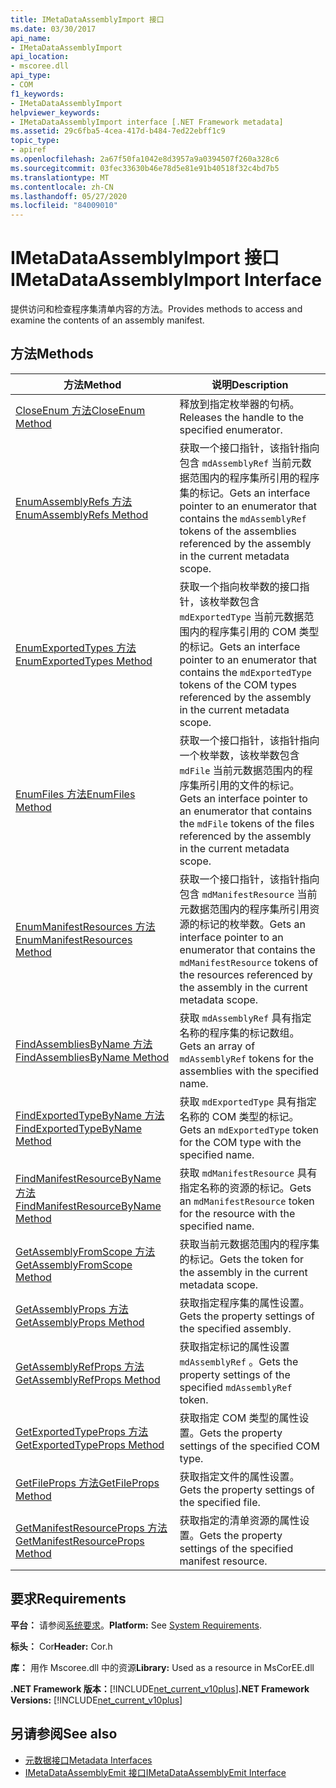 ```yaml
---
title: IMetaDataAssemblyImport 接口
ms.date: 03/30/2017
api_name:
- IMetaDataAssemblyImport
api_location:
- mscoree.dll
api_type:
- COM
f1_keywords:
- IMetaDataAssemblyImport
helpviewer_keywords:
- IMetaDataAssemblyImport interface [.NET Framework metadata]
ms.assetid: 29c6fba5-4cea-417d-b484-7ed22ebff1c9
topic_type:
- apiref
ms.openlocfilehash: 2a67f50fa1042e8d3957a9a0394507f260a328c6
ms.sourcegitcommit: 03fec33630b46e78d5e81e91b40518f32c4bd7b5
ms.translationtype: MT
ms.contentlocale: zh-CN
ms.lasthandoff: 05/27/2020
ms.locfileid: "84009010"
---
```

# <a name="imetadataassemblyimport-interface"></a><span data-ttu-id="3f7e4-102">IMetaDataAssemblyImport 接口</span><span class="sxs-lookup"><span data-stu-id="3f7e4-102">IMetaDataAssemblyImport Interface</span></span>
<span data-ttu-id="3f7e4-103">提供访问和检查程序集清单内容的方法。</span><span class="sxs-lookup"><span data-stu-id="3f7e4-103">Provides methods to access and examine the contents of an assembly manifest.</span></span>  
  
## <a name="methods"></a><span data-ttu-id="3f7e4-104">方法</span><span class="sxs-lookup"><span data-stu-id="3f7e4-104">Methods</span></span>  
  
|<span data-ttu-id="3f7e4-105">方法</span><span class="sxs-lookup"><span data-stu-id="3f7e4-105">Method</span></span>|<span data-ttu-id="3f7e4-106">说明</span><span class="sxs-lookup"><span data-stu-id="3f7e4-106">Description</span></span>|  
|------------|-----------------|  
|[<span data-ttu-id="3f7e4-107">CloseEnum 方法</span><span class="sxs-lookup"><span data-stu-id="3f7e4-107">CloseEnum Method</span></span>](imetadataassemblyimport-closeenum-method.md)|<span data-ttu-id="3f7e4-108">释放到指定枚举器的句柄。</span><span class="sxs-lookup"><span data-stu-id="3f7e4-108">Releases the handle to the specified enumerator.</span></span>|  
|[<span data-ttu-id="3f7e4-109">EnumAssemblyRefs 方法</span><span class="sxs-lookup"><span data-stu-id="3f7e4-109">EnumAssemblyRefs Method</span></span>](imetadataassemblyimport-enumassemblyrefs-method.md)|<span data-ttu-id="3f7e4-110">获取一个接口指针，该指针指向包含 `mdAssemblyRef` 当前元数据范围内的程序集所引用的程序集的标记。</span><span class="sxs-lookup"><span data-stu-id="3f7e4-110">Gets an interface pointer to an enumerator that contains the `mdAssemblyRef` tokens of the assemblies referenced by the assembly in the current metadata scope.</span></span>|  
|[<span data-ttu-id="3f7e4-111">EnumExportedTypes 方法</span><span class="sxs-lookup"><span data-stu-id="3f7e4-111">EnumExportedTypes Method</span></span>](imetadataassemblyimport-enumexportedtypes-method.md)|<span data-ttu-id="3f7e4-112">获取一个指向枚举数的接口指针，该枚举数包含 `mdExportedType` 当前元数据范围内的程序集引用的 COM 类型的标记。</span><span class="sxs-lookup"><span data-stu-id="3f7e4-112">Gets an interface pointer to an enumerator that contains the `mdExportedType` tokens of the COM types referenced by the assembly in the current metadata scope.</span></span>|  
|[<span data-ttu-id="3f7e4-113">EnumFiles 方法</span><span class="sxs-lookup"><span data-stu-id="3f7e4-113">EnumFiles Method</span></span>](imetadataassemblyimport-enumfiles-method.md)|<span data-ttu-id="3f7e4-114">获取一个接口指针，该指针指向一个枚举数，该枚举数包含 `mdFile` 当前元数据范围内的程序集所引用的文件的标记。</span><span class="sxs-lookup"><span data-stu-id="3f7e4-114">Gets an interface pointer to an enumerator that contains the `mdFile` tokens of the files referenced by the assembly in the current metadata scope.</span></span>|  
|[<span data-ttu-id="3f7e4-115">EnumManifestResources 方法</span><span class="sxs-lookup"><span data-stu-id="3f7e4-115">EnumManifestResources Method</span></span>](imetadataassemblyimport-enummanifestresources-method.md)|<span data-ttu-id="3f7e4-116">获取一个接口指针，该指针指向包含 `mdManifestResource` 当前元数据范围内的程序集所引用资源的标记的枚举数。</span><span class="sxs-lookup"><span data-stu-id="3f7e4-116">Gets an interface pointer to an enumerator that contains the `mdManifestResource` tokens of the resources referenced by the assembly in the current metadata scope.</span></span>|  
|[<span data-ttu-id="3f7e4-117">FindAssembliesByName 方法</span><span class="sxs-lookup"><span data-stu-id="3f7e4-117">FindAssembliesByName Method</span></span>](imetadataassemblyimport-findassembliesbyname-method.md)|<span data-ttu-id="3f7e4-118">获取 `mdAssemblyRef` 具有指定名称的程序集的标记数组。</span><span class="sxs-lookup"><span data-stu-id="3f7e4-118">Gets an array of `mdAssemblyRef` tokens for the assemblies with the specified name.</span></span>|  
|[<span data-ttu-id="3f7e4-119">FindExportedTypeByName 方法</span><span class="sxs-lookup"><span data-stu-id="3f7e4-119">FindExportedTypeByName Method</span></span>](imetadataassemblyimport-findexportedtypebyname-method.md)|<span data-ttu-id="3f7e4-120">获取 `mdExportedType` 具有指定名称的 COM 类型的标记。</span><span class="sxs-lookup"><span data-stu-id="3f7e4-120">Gets an `mdExportedType` token for the COM type with the specified name.</span></span>|  
|[<span data-ttu-id="3f7e4-121">FindManifestResourceByName 方法</span><span class="sxs-lookup"><span data-stu-id="3f7e4-121">FindManifestResourceByName Method</span></span>](imetadataassemblyimport-findmanifestresourcebyname-method.md)|<span data-ttu-id="3f7e4-122">获取 `mdManifestResource` 具有指定名称的资源的标记。</span><span class="sxs-lookup"><span data-stu-id="3f7e4-122">Gets an `mdManifestResource` token for the resource with the specified name.</span></span>|  
|[<span data-ttu-id="3f7e4-123">GetAssemblyFromScope 方法</span><span class="sxs-lookup"><span data-stu-id="3f7e4-123">GetAssemblyFromScope Method</span></span>](imetadataassemblyimport-getassemblyfromscope-method.md)|<span data-ttu-id="3f7e4-124">获取当前元数据范围内的程序集的标记。</span><span class="sxs-lookup"><span data-stu-id="3f7e4-124">Gets the token for the assembly in the current metadata scope.</span></span>|  
|[<span data-ttu-id="3f7e4-125">GetAssemblyProps 方法</span><span class="sxs-lookup"><span data-stu-id="3f7e4-125">GetAssemblyProps Method</span></span>](imetadataassemblyimport-getassemblyprops-method.md)|<span data-ttu-id="3f7e4-126">获取指定程序集的属性设置。</span><span class="sxs-lookup"><span data-stu-id="3f7e4-126">Gets the property settings of the specified assembly.</span></span>|  
|[<span data-ttu-id="3f7e4-127">GetAssemblyRefProps 方法</span><span class="sxs-lookup"><span data-stu-id="3f7e4-127">GetAssemblyRefProps Method</span></span>](imetadataassemblyimport-getassemblyrefprops-method.md)|<span data-ttu-id="3f7e4-128">获取指定标记的属性设置 `mdAssemblyRef` 。</span><span class="sxs-lookup"><span data-stu-id="3f7e4-128">Gets the property settings of the specified `mdAssemblyRef` token.</span></span>|  
|[<span data-ttu-id="3f7e4-129">GetExportedTypeProps 方法</span><span class="sxs-lookup"><span data-stu-id="3f7e4-129">GetExportedTypeProps Method</span></span>](imetadataassemblyimport-getexportedtypeprops-method.md)|<span data-ttu-id="3f7e4-130">获取指定 COM 类型的属性设置。</span><span class="sxs-lookup"><span data-stu-id="3f7e4-130">Gets the property settings of the specified COM type.</span></span>|  
|[<span data-ttu-id="3f7e4-131">GetFileProps 方法</span><span class="sxs-lookup"><span data-stu-id="3f7e4-131">GetFileProps Method</span></span>](imetadataassemblyimport-getfileprops-method.md)|<span data-ttu-id="3f7e4-132">获取指定文件的属性设置。</span><span class="sxs-lookup"><span data-stu-id="3f7e4-132">Gets the property settings of the specified file.</span></span>|  
|[<span data-ttu-id="3f7e4-133">GetManifestResourceProps 方法</span><span class="sxs-lookup"><span data-stu-id="3f7e4-133">GetManifestResourceProps Method</span></span>](imetadataassemblyimport-getmanifestresourceprops-method.md)|<span data-ttu-id="3f7e4-134">获取指定的清单资源的属性设置。</span><span class="sxs-lookup"><span data-stu-id="3f7e4-134">Gets the property settings of the specified manifest resource.</span></span>|  
  
## <a name="requirements"></a><span data-ttu-id="3f7e4-135">要求</span><span class="sxs-lookup"><span data-stu-id="3f7e4-135">Requirements</span></span>  
 <span data-ttu-id="3f7e4-136">**平台：** 请参阅[系统要求](../../get-started/system-requirements.md)。</span><span class="sxs-lookup"><span data-stu-id="3f7e4-136">**Platform:** See [System Requirements](../../get-started/system-requirements.md).</span></span>  
  
 <span data-ttu-id="3f7e4-137">**标头：** Cor</span><span class="sxs-lookup"><span data-stu-id="3f7e4-137">**Header:** Cor.h</span></span>  
  
 <span data-ttu-id="3f7e4-138">**库：** 用作 Mscoree.dll 中的资源</span><span class="sxs-lookup"><span data-stu-id="3f7e4-138">**Library:** Used as a resource in MsCorEE.dll</span></span>  
  
 <span data-ttu-id="3f7e4-139">**.NET Framework 版本：**[!INCLUDE[net_current_v10plus](../../../../includes/net-current-v10plus-md.md)]</span><span class="sxs-lookup"><span data-stu-id="3f7e4-139">**.NET Framework Versions:** [!INCLUDE[net_current_v10plus](../../../../includes/net-current-v10plus-md.md)]</span></span>  
  
## <a name="see-also"></a><span data-ttu-id="3f7e4-140">另请参阅</span><span class="sxs-lookup"><span data-stu-id="3f7e4-140">See also</span></span>

- [<span data-ttu-id="3f7e4-141">元数据接口</span><span class="sxs-lookup"><span data-stu-id="3f7e4-141">Metadata Interfaces</span></span>](metadata-interfaces.md)
- [<span data-ttu-id="3f7e4-142">IMetaDataAssemblyEmit 接口</span><span class="sxs-lookup"><span data-stu-id="3f7e4-142">IMetaDataAssemblyEmit Interface</span></span>](imetadataassemblyemit-interface.md)
